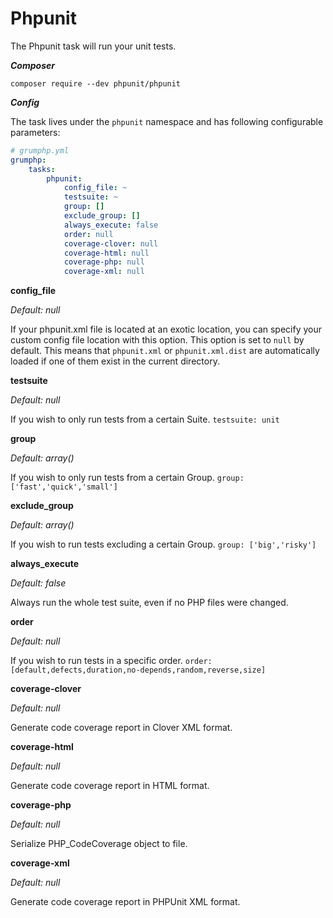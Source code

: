 # Phpunit

The Phpunit task will run your unit tests.

***Composer***

```
composer require --dev phpunit/phpunit
```

***Config***

The task lives under the `phpunit` namespace and has following configurable parameters:

```yaml
# grumphp.yml
grumphp:
    tasks:
        phpunit:
            config_file: ~
            testsuite: ~
            group: []
            exclude_group: []
            always_execute: false
            order: null
            coverage-clover: null
            coverage-html: null
            coverage-php: null
            coverage-xml: null
```

**config_file**

*Default: null*

If your phpunit.xml file is located at an exotic location, you can specify your custom config file location with this option.
This option is set to `null` by default.
This means that `phpunit.xml` or `phpunit.xml.dist` are automatically loaded if one of them exist in the current directory.


**testsuite**

*Default: null*

If you wish to only run tests from a certain Suite.
`testsuite: unit`


**group**

*Default: array()*

If you wish to only run tests from a certain Group.
`group: ['fast','quick','small']`


**exclude_group**

*Default: array()*

If you wish to run tests excluding a certain Group.
`group: ['big','risky']`


**always_execute**

*Default: false*

Always run the whole test suite, even if no PHP files were changed.

**order**

*Default: null*

If you wish to run tests in a specific order. `order: [default,defects,duration,no-depends,random,reverse,size]`


**coverage-clover**

*Default: null*

Generate code coverage report in Clover XML format.

**coverage-html**

*Default: null*

Generate code coverage report in HTML format.

**coverage-php**

*Default: null*

Serialize PHP_CodeCoverage object to file.

**coverage-xml**

*Default: null*

Generate code coverage report in PHPUnit XML format.


